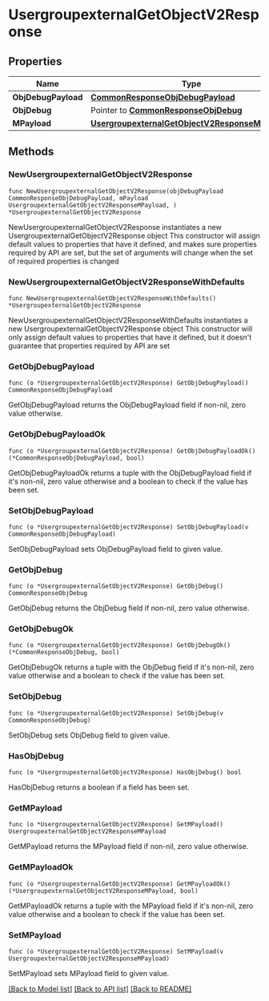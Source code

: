 # UsergroupexternalGetObjectV2Response

## Properties

Name | Type | Description | Notes
------------ | ------------- | ------------- | -------------
**ObjDebugPayload** | [**CommonResponseObjDebugPayload**](CommonResponseObjDebugPayload.md) |  | 
**ObjDebug** | Pointer to [**CommonResponseObjDebug**](CommonResponseObjDebug.md) |  | [optional] 
**MPayload** | [**UsergroupexternalGetObjectV2ResponseMPayload**](UsergroupexternalGetObjectV2ResponseMPayload.md) |  | 

## Methods

### NewUsergroupexternalGetObjectV2Response

`func NewUsergroupexternalGetObjectV2Response(objDebugPayload CommonResponseObjDebugPayload, mPayload UsergroupexternalGetObjectV2ResponseMPayload, ) *UsergroupexternalGetObjectV2Response`

NewUsergroupexternalGetObjectV2Response instantiates a new UsergroupexternalGetObjectV2Response object
This constructor will assign default values to properties that have it defined,
and makes sure properties required by API are set, but the set of arguments
will change when the set of required properties is changed

### NewUsergroupexternalGetObjectV2ResponseWithDefaults

`func NewUsergroupexternalGetObjectV2ResponseWithDefaults() *UsergroupexternalGetObjectV2Response`

NewUsergroupexternalGetObjectV2ResponseWithDefaults instantiates a new UsergroupexternalGetObjectV2Response object
This constructor will only assign default values to properties that have it defined,
but it doesn't guarantee that properties required by API are set

### GetObjDebugPayload

`func (o *UsergroupexternalGetObjectV2Response) GetObjDebugPayload() CommonResponseObjDebugPayload`

GetObjDebugPayload returns the ObjDebugPayload field if non-nil, zero value otherwise.

### GetObjDebugPayloadOk

`func (o *UsergroupexternalGetObjectV2Response) GetObjDebugPayloadOk() (*CommonResponseObjDebugPayload, bool)`

GetObjDebugPayloadOk returns a tuple with the ObjDebugPayload field if it's non-nil, zero value otherwise
and a boolean to check if the value has been set.

### SetObjDebugPayload

`func (o *UsergroupexternalGetObjectV2Response) SetObjDebugPayload(v CommonResponseObjDebugPayload)`

SetObjDebugPayload sets ObjDebugPayload field to given value.


### GetObjDebug

`func (o *UsergroupexternalGetObjectV2Response) GetObjDebug() CommonResponseObjDebug`

GetObjDebug returns the ObjDebug field if non-nil, zero value otherwise.

### GetObjDebugOk

`func (o *UsergroupexternalGetObjectV2Response) GetObjDebugOk() (*CommonResponseObjDebug, bool)`

GetObjDebugOk returns a tuple with the ObjDebug field if it's non-nil, zero value otherwise
and a boolean to check if the value has been set.

### SetObjDebug

`func (o *UsergroupexternalGetObjectV2Response) SetObjDebug(v CommonResponseObjDebug)`

SetObjDebug sets ObjDebug field to given value.

### HasObjDebug

`func (o *UsergroupexternalGetObjectV2Response) HasObjDebug() bool`

HasObjDebug returns a boolean if a field has been set.

### GetMPayload

`func (o *UsergroupexternalGetObjectV2Response) GetMPayload() UsergroupexternalGetObjectV2ResponseMPayload`

GetMPayload returns the MPayload field if non-nil, zero value otherwise.

### GetMPayloadOk

`func (o *UsergroupexternalGetObjectV2Response) GetMPayloadOk() (*UsergroupexternalGetObjectV2ResponseMPayload, bool)`

GetMPayloadOk returns a tuple with the MPayload field if it's non-nil, zero value otherwise
and a boolean to check if the value has been set.

### SetMPayload

`func (o *UsergroupexternalGetObjectV2Response) SetMPayload(v UsergroupexternalGetObjectV2ResponseMPayload)`

SetMPayload sets MPayload field to given value.



[[Back to Model list]](../README.md#documentation-for-models) [[Back to API list]](../README.md#documentation-for-api-endpoints) [[Back to README]](../README.md)


